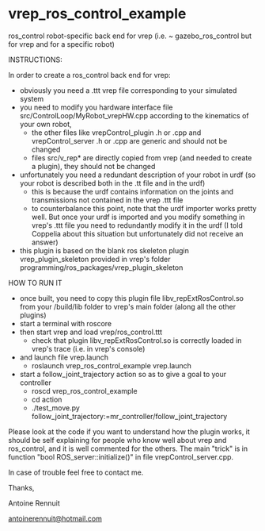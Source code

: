 vrep_ros_control_example
========================

ros_control robot-specific back end for vrep (i.e. ~ gazebo_ros_control but for vrep and for a specific robot)

INSTRUCTIONS:

In order to create a ros_control back end for vrep:
   * obviously you need a .ttt vrep file corresponding to your simulated system
   * you need to modify you hardware interface file src/ControlLoop/MyRobot_vrepHW.cpp according to the kinematics of your own robot,
      - the other files like vrepControl_plugin .h or .cpp and vrepControl_server .h or .cpp are generic and should not be changed
      - files src/v_rep* are directly copied from vrep (and needed to create a plugin), they should not be changed
   * unfortunately you need a redundant description of your robot in urdf (so your robot is described both in the .tt file and in the urdf)
      - this is because the urdf contains information on the joints and transmissions not contained in the vrep .ttt file
      - to counterbalance this point, note that the urdf importer works pretty well. But once your urdf is imported and you modify something in vrep's .ttt file you need to redundantly modify it in the urdf (I told Coppelia about this situation but unfortunately did not receive an answer)
   * this plugin is based on the blank ros skeleton plugin vrep_plugin_skeleton provided in vrep's folder programming/ros_packages/vrep_plugin_skeleton

HOW TO RUN IT
   * once built, you need to copy this plugin file libv_repExtRosControl.so from your <workspace>/build/lib folder to vrep's main folder (along all the other plugins)
   * start a terminal with roscore
   * then start vrep and load vrep/ros_control.ttt
      - check that plugin libv_repExtRosControl.so is correctly loaded in vrep's trace (i.e. in vrep's console)
   * and launch file vrep.launch
      - roslaunch vrep_ros_control_example vrep.launch
   * start a follow_joint_trajectory action so as to give a goal to your controller
      - roscd vrep_ros_control_example
      - cd action
      - ./test_move.py follow_joint_trajectory:=mr_controller/follow_joint_trajectory

Please look at the code if you want to understand how the plugin works, it should be self explaining for people who know well about vrep and ros_control, and it is well commented for the others. The main "trick" is in function "bool ROS_server::initialize()" in file vrepControl_server.cpp.

In case of trouble feel free to contact me.

Thanks,

Antoine Rennuit

antoinerennuit@hotmail.com